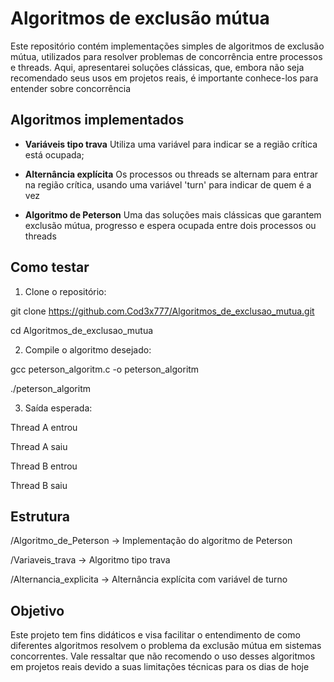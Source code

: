 # Algoritmos de exclusão mútua

Este repositório contém implementações simples de algoritmos de exclusão mútua,
utilizados para resolver problemas de concorrência entre processos e threads. Aqui,
apresentarei soluções clássicas, que, embora não seja recomendado seus usos em projetos reais,
é importante conhece-los para entender sobre concorrência

## Algoritmos implementados

- **Variáveis tipo trava**
  Utiliza uma variável para indicar se a região crítica está ocupada;

- **Alternância explícita**
  Os processos ou threads se alternam para entrar na região crítica, usando uma variável 'turn' para indicar de quem é a vez

- **Algoritmo de Peterson**
  Uma das soluções mais clássicas que garantem exclusão mútua, progresso e espera ocupada entre dois processos ou threads

## Como testar

1. Clone o repositório:

 git clone https://github.com.Cod3x777/Algoritmos_de_exclusao_mutua.git
 
 cd Algoritmos_de_exclusao_mutua

2. Compile o algoritmo desejado:

 gcc peterson_algoritm.c -o peterson_algoritm
  
 ./peterson_algoritm

3. Saída esperada:

 Thread A entrou
  
 Thread A saiu
  
 Thread B entrou
  
 Thread B saiu

## Estrutura

  /Algoritmo_de_Peterson -> Implementação do algoritmo de Peterson
  
  /Variaveis_trava       -> Algoritmo tipo trava
  
  /Alternancia_explicita -> Alternância explícita com variável de turno

## Objetivo

  Este projeto tem fins didáticos e visa facilitar o entendimento de como diferentes algoritmos resolvem o problema da exclusão mútua em sistemas concorrentes.
  Vale ressaltar que não recomendo o uso desses algoritmos em projetos reais devido a suas limitações técnicas para os dias de hoje

